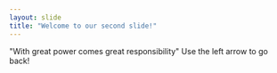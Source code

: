 ```yaml
---
layout: slide
title: "Welcome to our second slide!"
---
```

"With great power comes great responsibility"
Use the left arrow to go back!

